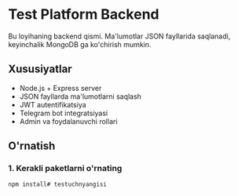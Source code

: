 # Test Platform Backend

Bu loyihaning backend qismi. Ma'lumotlar JSON fayllarida saqlanadi, keyinchalik MongoDB ga ko'chirish mumkin.

## Xususiyatlar

- Node.js + Express server
- JSON fayllarda ma'lumotlarni saqlash
- JWT autentifikatsiya
- Telegram bot integratsiyasi
- Admin va foydalanuvchi rollari

## O'rnatish

### 1. Kerakli paketlarni o'rnating
```bash
npm install#   t e s t u c h n y a n g i s i  
 